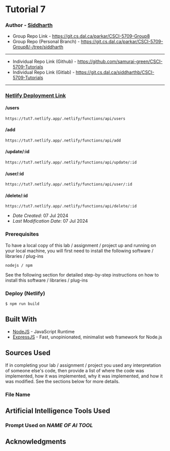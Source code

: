 # Tutorial 7

### Author - [Siddharth](sd812175@dal.ca)

- Group Repo Link - https://git.cs.dal.ca/parkar/CSCI-5709-Group8
- Group Repo (Personal Branch) - https://git.cs.dal.ca/parkar/CSCI-5709-Group8/-/tree/siddharth
---
- Individual Repo Link (Github) - https://github.com/samurai-green/CSCI-5709-Tutorials
- Individual Repo Link (Gitlab) - https://git.cs.dal.ca/siddharthb/CSCI-5709-Tutorials
---

### [Netlify Deployment Link](https://tut7.netlify.app/.netlify/functions/api/users)
    
#### /users

`https://tut7.netlify.app/.netlify/functions/api/users`

#### /add

`https://tut7.netlify.app/.netlify/functions/api/add`

#### /update/:id

`https://tut7.netlify.app/.netlify/functions/api/update/:id`

#### /user/:id

`https://tut7.netlify.app/.netlify/functions/api/user/:id`

#### /delete/:id

`https://tut7.netlify.app/.netlify/functions/api/delete/:id`

- *Date Created*: 07 Jul 2024
- *Last Modification Date*: 07 Jul 2024


### Prerequisites

To have a local copy of this lab / assignment / project up and running on your
local machine, you will first need to install the following software / libraries
/ plug-ins

```
nodejs / npm

```

See the following section for detailed step-by-step instructions on how to
 install this software / libraries / plug-ins


### Deploy (Netlify)


```
$ npm run build
```

## Built With

<!--- Provide a list of the frameworks used to build this application, your list
should include the name of the framework used, the url where the framework is 
available for download and what the framework was used for, see the example 
below --->

- [NodeJS](https://nodejs.org/en) - JavaScript Runtime
- [ExpressJS](ExpressJS) - Fast, unopinionated, minimalist web framework for Node.js



## Sources Used

If in completing your lab / assignment / project you used any interpretation of
someone else's code, then provide a list of where the code was implemented, how
it was implemented, why it was implemented, and how it was modified. See the 
sections below for more details.


### File Name

## Artificial Intelligence Tools Used

### Prompt Used on *NAME OF AI TOOL*

## Acknowledgments
